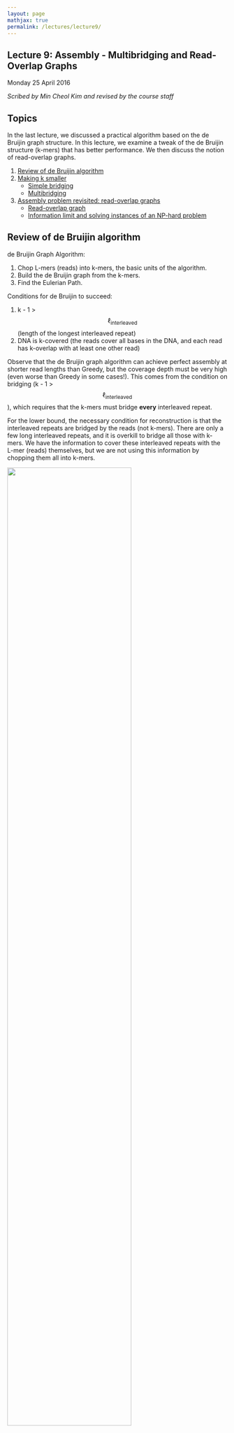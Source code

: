 ```yaml
---
layout: page
mathjax: true
permalink: /lectures/lecture9/
---
```

## Lecture 9: Assembly - Multibridging and Read-Overlap Graphs

Monday 25 April 2016

_Scribed by Min Cheol Kim and revised by the course staff_



## Topics

In the last lecture, we discussed a practical algorithm based on the de Bruijin graph structure.
In this lecture, we examine a tweak of the de Bruijin structure (k-mers)
that has better performance. We then discuss the notion of read-overlap graphs.

1.	<a href='#review'>Review of de Bruijin algorithm</a>
2.	<a href='#multi'>Making k smaller</a>
    - <a href='#simple'>Simple bridging</a>
    - <a href='#triple'>Multibridging</a>
3. <a href='#readoverlap'>Assembly problem revisited: read-overlap graphs</a>
    - <a href='#read1'>Read-overlap graph</a>
    - <a href='#info'>Information limit and solving instances of an NP-hard problem</a>  
  

## <a id='review'></a>Review of de Bruijin algorithm

de Bruijin Graph Algorithm:  

1. Chop L-mers (reads) into k-mers, the basic units of the algorithm.  
2. Build the de Bruijin graph from the k-mers.  
3. Find the Eulerian Path.

Conditions for de Bruijin to succeed:  

1. k - 1 > $$\ell_{\text{interleaved}}$$ (length of the longest interleaved repeat)  
2. DNA is k-covered (the reads cover all bases in the DNA, and each read has k-overlap with at least one other read)

Observe that the de Bruijin graph algorithm can achieve perfect assembly at shorter
read lengths than Greedy, but the coverage depth must be very high (even worse than
Greedy in some cases!). This comes from the condition on bridging
(k - 1 > $$\ell_{\text{interleaved}}$$), which requires that the k-mers must bridge
**every** interleaved repeat.

For the lower bound, the necessary condition for reconstruction is that the interleaved repeats are bridged by the reads (not k-mers). There are only a few long interleaved repeats, and it is overkill to bridge all those with k-mers. We have the information to cover these interleaved repeats with the L-mer (reads) themselves, but we are not using this information by chopping them all into k-mers.

<div class="fig figcenter fighighlight">
  <img src="/assets/lecture8/Figure9.png" width="75%">
	<div class="figcaption">Lower bound from the Lander-Waterman calculation, the read
	complexity necessary for the greedy algorithm and the
  de Bruijn graph algorithm to succeed (w. p. \(1-\epsilon\)), and Ukkonen's
	lower bound for successful assembly (w. p. \(1-\epsilon\)).</div>
</div>


## <a id='multi'></a>Making k smaller

By taking advantage of the fact that we do not need to bridge **all** interleaved repeats with k-mers, we can come up with modified versions of the de Bruijin algorithm. We set k  $$<< \ \ell_{\text{interleaved}}$$, and we do something special for the long interleaved repeats, which are few in numbers.

### <a id='simple'></a>Simple Bridging

The problem we had when k $$\leq \ell_{\text{interleaved}}$$+ 1 was that we have confusion when finding the Eulerian path when traversing through all the edges, as covered in the previous lecture (Refer to examples of de Bruijin graphs in Lecture 8). When multiple Eulerian paths exist, we cannot guarantee a correct reconstruction.

We can circumvent this problem by using the reads (L-mers) themselves to resolve the conflicts. In the figure below, with k < $$\ell_{\text{interleaved}}$$, there were two potential Eulerian paths: one traverses the green segment first and the other traverses the pink segment first.

<div class="fig figcenter fighighlight">
  <img src="/assets/lecture9/Figure1.png" width="90%">
	<div class="figcaption">After resolving a node using a bridging read, we can find a unique Eulerian
path through the graph.</div>
</div>

By incorporating the information in the bridging read, however, we can reduce the number of Eulerian paths to one. In other words, we can resolve the ambiguity in the graph as follows:  

1. Find the bridging read on the graph, in this case on the top right.  
2. Since we know that the orange segment must follow the green segment, replicate the black node and create a separate green - black - orange path.

Information from bridging reads simplify the graph.

At this point, our conditions for a successful assembly is as follows:


1. All interleaved repeats (except triple repeats) are singly bridged.  
2. k-1 > $$\ell_{\text{triple}}$$ (length of the longest triple repeat).

The performance of this algorithm is shown in the figure below. Note that even though this reduces the number of reads we need, it is still not as close to the lower bound as we hope. Can we do better?

<div class="fig figcenter fighighlight">
  <img src="/assets/lecture9/Figure2.png" width="75%">
	<div class="figcaption">Lower bound from the Lander-Waterman calculation, the read
	complexity necessary for the greedy algorithm, the
  de Bruijn graph algorithm, and the SimpleBridging algorithm to succeed (w. p. \(1-\epsilon\)), and Ukkonen's
	lower bound for successful assembly (w. p. \(1-\epsilon\)).</div>
</div>

### <a id='simple'></a>Multibridging

The algorithm we outlined above had k - 1 > $$\ell_{\text{triple}}$$ as a condition, which allowed us to guarantee the bridging of all copies of all triple repeats. A triple repeat is a special type of interleaved repeat in that there may still be ambiguity to the Eulerian path even if the repeat is bridged.

We can modify the algorithm further to get around the ambiguity. If the triple repeats are triple-bridged (meaning that every copy of the repeat is bridged by a read), then we can separate the repeat node into three different distinct nodes that each connect to distinct adjacent nodes. This is shown in the figure below.

<div class="fig figcenter fighighlight">
  <img src="/assets/lecture9/Figure3.png" width="90%">
	<div class="figcaption">If all three copies of a triple repeat are bridged,
  one can resolve them locally.</div>
</div>

With this in mind, our conditions for success then becomes ([Bresler, Bresler, Tse, 2013](http://arxiv.org/abs/1301.0068)):

1. All copies of all triple repeats are bridged.
2. Interleaved repeats are singly bridged
3. Coverage (each base in the genome is covered by at least one read)


We also see that the performance of the multibridging algorithm is close to that of the lower bound.

<div class="fig figcenter fighighlight">
  <img src="/assets/lecture9/Figure4.png" width="75%">
	<div class="figcaption">Lower bound from the Lander-Waterman calculation, the read
	complexity necessary for the greedy algorithm, the
  de Bruijn graph algorithm, the SimpleBridging algorithm, and the MultiBridging algorithm to succeed (w. p. \(1-\epsilon\)), and Ukkonen's
	lower bound for successful assembly (w. p. \(1-\epsilon\)).</div>
</div>

## <a id='readoverlap'></a>Assembly problem revisited: read-overlap graphs

So far we have looked at algorithms based on de Bruijin graphs. These algorithms essentially chop reads into shorter k-mers. Then we realized that the k-mers do not contain enough information, and we brought back some of the important reads to resolve conflicts.

This seems like a strange paradigm since the reads are the ones that contain all the information to begin with (why chop them up only to bring them back?). A more natural class of algorithms are based on read-overlap graphs, which is actually the original approach to assembly.

### <a id='read1'></a>Read-overlap graphs

Instead of thinking about k-mers, we should think about reads themselves. Using this idea, we reconstruct a graph where all the nodes of the graph are reads (without any k-mer transformation). Then, we connect every pair of nodes with an edge, building a complete graph. Each edge is associated with a number that indicates the amount of overlap between the two nodes (reads). Alternatively, we can also associate each edge with a number that indicates how much length we gain by joining the two reads.

An example of a read-length graph is shown below. If you have two reads ACGCA and CGCAT, you would get an extension of 1 (overlap of 4) when the reads are put together to form ACGCAT.

<div class="fig figcenter fighighlight">
  <img src="/assets/lecture9/Figure5.png" width="75%">
	<div class="figcaption">A read overlap graph contains the  original sequence
  as a Hamiltonian path.</div>
</div>

In some sense, this is the most natural representation of the assembly problem. To solve the problem we would take a path that goes through every single node in the graph while also minimizing the sum of the extensions (or maximizing the sum of the overlaps).

This path is called the Generalized Hamiltonian Path, a path that visits every node at least once while maintaining the minimum sum of weights (note the difference between this and the Eulerian path). We may need to visit a node multiple times due to repeats.

It turns out that this problem is NP-hard. This is one of the main motivations for working with the de Bruijn graph instead.

### <a id='info'></a>Information limit and solving instances of an NP-hard problem

Under some assumptions, we can solve this problem, which is NP-hard in general.

Let us see what the most basic algorithm does in terms of the read-overlap graph - the Greedy algorithm. For each node, the Greedy algorithm picks the edge with the largest overlap going out, ignoring all other edges for that node. This vastly simplifies the graph with only one outgoing edge from each node.

Greedy's pitfall is that when the true path visits a node twice, the algorithm will fail. The approach is an oversimplification of the generalized Hamiltonian path problem.

Going back to our performance figure, we see that the Greedy algorithm lives in the red region where the read length is long enough to cover **all** repeats. That leaves the blue region where reconstruction is still possible but we may need to visit the nodes more than once.

<div class="fig figcenter fighighlight">
  <img src="/assets/lecture9/Figure6.png" width="75%">
	<div class="figcaption">Information limits in the read-overlap graph framework.</div>
</div>

Note that we only need to visit a node more than 2 times if and only if there exists an unbridged triple repeat, but reconstruction in this situation is not possible anyway. In the figure below, we notice that we cannot determine whether we should traverse the blue or red path first.

<div class="fig figcenter fighighlight">
  <img src="/assets/lecture9/Figure7.png" width="75%">
	<div class="figcaption"> Since a triple repeat is not bridged, we cannot determine whether we should traverse the blue or red path first.</div>
</div>

The information analysis shows us that the Greedy is an oversimplification, but we do not need to visit a node more than twice; this stands on the left of the lower bound (figure below). We need an algorithm that visits each node no more than twice.

<div class="fig figcenter fighighlight">
  <img src="/assets/lecture9/Figure8.png" width="75%">
	<div class="figcaption"> The use of "Not-so-greedy" to achieve theoretic limits.</div>
</div>

This algorithm is called the "Not-so-greedy" algorithm, and it keeps exactly the two best extensions for each node. The complexity is linear with the number of reads. Therefore in the green region, we can overcome the NP-hardness of the Hamiltonian problem.

